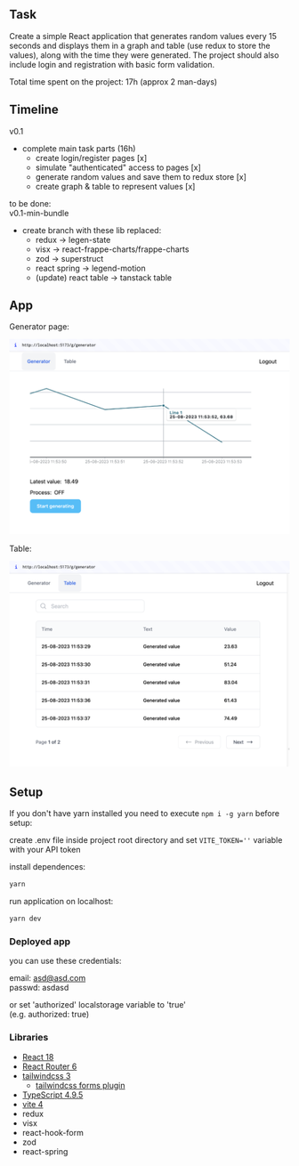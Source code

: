 ## Task

Create a simple React application that generates random values every 15 seconds and displays them in a graph and table (use redux to store the values), along with the time they were generated. The project should also include login and registration with basic form validation.

Total time spent on the project: 17h (approx 2 man-days)

## Timeline

v0.1

- complete main task parts (16h)
  - create login/register pages [x]
  - simulate "authenticated" access to pages [x]
  - generate random values and save them to redux store [x]
  - create graph & table to represent values [x]

to be done:  
v0.1-min-bundle

- create branch with these lib replaced:
  - redux -> legen-state
  - visx -> react-frappe-charts/frappe-charts
  - zod -> superstruct
  - react spring -> legend-motion
  - (update) react table -> tanstack table 

## App

Generator page:

![Alt text](assets/image.png)

Table:

![Alt text](assets/image-1.png)

## Setup

If you don't have yarn installed you need to execute `npm i -g yarn` before setup:

create .env file inside project root directory and set `VITE_TOKEN=''` variable with your API token

install dependences:

```bash
yarn
```

run application on localhost:

```bash
yarn dev
```

### Deployed app  
you can use these credentials:  

email: asd@asd.com  
passwd: asdasd

or set 'authorized' localstorage variable to 'true'  
(e.g. authorized:	true)

### Libraries

- [React 18](https://reactjs.org/)
- [React Router 6](https://reactrouter.com)
- [tailwindcss 3](https://tailwindcss.com/)
  - [tailwindcss forms plugin](https://tailwindcss-forms.vercel.app/)
- [TypeScript 4.9.5](https://www.typescriptlang.org/)
- [vite 4](https://vitejs.dev/)
- redux
- visx
- react-hook-form
- zod
- react-spring

